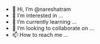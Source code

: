 - 👋 Hi, I’m @nareshatram
- 👀 I’m interested in ...
- 🌱 I’m currently learning ...
- 💞️ I’m looking to collaborate on ...
- 📫 How to reach me ...

<!---
nareshatram/nareshatram is a ✨ special ✨ repository because its `README.md` (this file) appears on your GitHub profile.
You can click the Preview link to take a look at your changes.
--->
